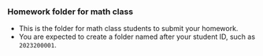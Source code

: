 ### Homework folder for math class

- This is the folder for math class students to submit your homework.
- You are expected to create a folder named after your student ID, such as `2023200001`.